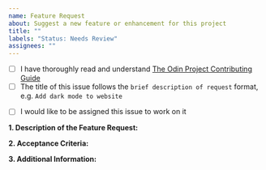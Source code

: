 ```yaml
---
name: Feature Request
about: Suggest a new feature or enhancement for this project
title: ""
labels: "Status: Needs Review"
assignees: ""
---
```


<!-- Thank you for taking the time to submit a new feature request to The Odin Project. In order to get issues closed in a reasonable amount of time, you must include a baseline of information about the feature/enhancement you are proposing. Please read this template in its entirety before filling it out to ensure that it is filled out correctly. -->

<!-- Complete the following REQUIRED checkboxes by replacing the whitespace between the square brackets with an 'x', e.g. [x]. -->

-   [ ] I have thoroughly read and understand [The Odin Project Contributing Guide](https://github.com/TheOdinProject/theodinproject/blob/main/CONTRIBUTING.md)
-   [ ] The title of this issue follows the `brief description of request` format, e.g. `Add dark mode to website`

<!-- The following checkbox is OPTIONAL. Completing it does not guarantee you will be assigned this issue, but rather lets us know you are interested in working on it. -->

-   [ ] I would like to be assigned this issue to work on it

**1. Description of the Feature Request:**

<!-- A clear and concise description of what the feature is. Also include how it would be useful/beneficial or what problem(s) it would solve. -->

**2. Acceptance Criteria:**

<!--
If there are no acceptance criteria, skip this section.

A list of checkbox items that explain the requirements needed to be met for this issue, e.g.:
- [ ] A theme toggle is present on the dashboard
- [ ] Clicking the theme toggle changes between light and dark
- [ ] A user's theme choice persists after leaving the website
 -->

**3. Additional Information:**

<!-- Any additional information or screenshots about the feature request. -->
